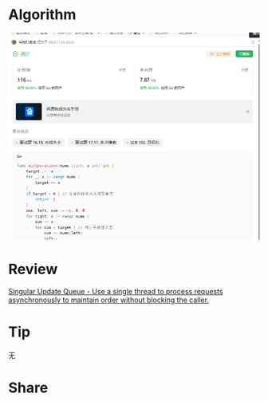 # Algorithm

![算法](../../../images/temp/ricardoyu-2023-11-05-lc.png "算法")

# Review

[Singular Update Queue - Use a single thread to process requests asynchronously to maintain order without blocking the caller.](https://martinfowler.com/articles/patterns-of-distributed-systems/singular-update-queue.html)

# Tip

无

# Share
